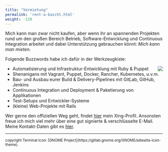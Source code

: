 ```yaml
---
title: "Vermietung"
permalink: 'rent-a-bascht.html'
weight: -120
---
```

Mich kann man zwar nicht kaufen, aber wenn ihr an spannenden Projekten rund
um den großen Bereich Betrieb, Software-Entwicklung und Continuous Integration
arbeitet und dabei Unterstützung gebrauchen könnt: *Mich kann man mieten*.

Folgende Buzzwords habe ich dafür in der Werkzeugkiste:

<img align="right" src="/images/terminal.png" />

* Automatisierung und Infrastruktur-Entwicklung mit Ruby & Puppet
* Shenanigans mit Vagrant, Puppet, Docker, Rancher, Kubernetes, u.v.m.
* Bau- und Ausbau eurer Build & Delivery-Pipelines mit GitLab, GitHub, Jenkins
* Continuous Integration und Deployment & Paketierung von Applikationen
* Test-Setups und Entwickler-Systeme
* (kleine) Web-Projekte mit Rails

Wer gerne den offiziellen Weg geht, findet [hier](https://www.xing.com/profile/Sebastian_Schulze10) mein Xing-Profil.
Ansonsten freue ich mich viel mehr über eine gut signierte & verschlüsselte E-Mail.
Meine Kontakt-Daten gibt es [hier](/kontakt/).

---
<small>
copyright Terminal Icon: [GNOME Project](https://gitlab.gnome.org/GNOME/adwaita-icon-theme).
</small>
